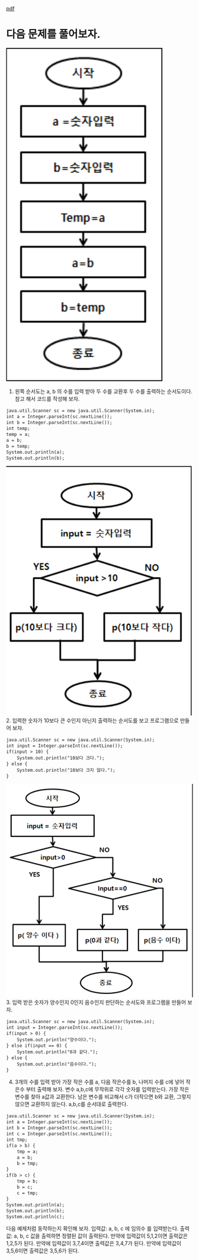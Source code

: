 [pdf](./JAVA240812simple254.pdf)
# 다음 문제를 풀어보자.
![image](./images/image21.png)
1. 왼쪽 순서도는 a, b 의 수를 입력 받아 두 수를 교환후 두 수를 출력하는 순서도이다. 
참고 해서 코드를 작성해 보자.
```
java.util.Scanner sc = new java.util.Scanner(System.in);
int a = Integer.parseInt(sc.nextLine());
int b = Integer.parseInt(sc.nextLine());
int temp;
temp = a;
a = b;
b = temp;
System.out.println(a);
System.out.println(b);
```
![image](./images/image22.png)
2. 입력한 숫자가 10보다 큰 수인지 아닌지 출력하는 순서도를 보고 프로그램으로 만들어 보자.
```
java.util.Scanner sc = new java.util.Scanner(System.in);
int input = Integer.parseInt(sc.nextLine());
if(input > 10) {
    System.out.println("10보다 크다.");
} else {
    System.out.println("10보다 크지 않다.");
}
```
![image](./images/image23.png)
3. 입력 받은 숫자가 양수인지 0인지 음수인지 판단하는 순서도와 프로그램을 만들어 보자.
```
java.util.Scanner sc = new java.util.Scanner(System.in);
int input = Integer.parseInt(sc.nextLine());
if(input > 0) {
    System.out.println("양수이다.");
} else if(input == 0) {
    System.out.println("0과 같다.");
} else {
    System.out.println("음수이다.");
}
```
4. 3개의 수를 입력 받아 가장 작은 수를 a, 다음 작은수를 b, 나머지 수를 c에 넣어 작은수 부터 출력해 보자.
변수 a,b,c에 무작위로 각각 숫자를 입력받는다.
가장 작은 변수를 찾아 a값과 교환한다.
남은 변수를 비교해서 c가 더작으면 b와 교환, 그렇지 않으면 교환하지 않는다.
a,b,c를 순서대로 출력한다.
```
java.util.Scanner sc = new java.util.Scanner(System.in);
int a = Integer.parseInt(sc.nextLine());
int b = Integer.parseInt(sc.nextLine());
int c = Integer.parseInt(sc.nextLine());
int tmp;
if(a > b) {
    tmp = a;
    a = b;
    b = tmp;
}
if(b > c) {
    tmp = b;
    b = c;
    c = tmp;
}
System.out.println(a);
System.out.println(b);
System.out.println(c);
```
다음 예제처럼 동작하는지 확인해 보자.
입력값: a, b, c 에 임의수 를 입력받는다.
출력값: a, b, c 값을 출력하면 정렬된 값이 출력된다.
만약에 입력값이 5,1,2이면 출력값은 1,2,5가 된다.
만약에 입력값이 3,7,4이면 출력값은 3,4,7가 된다.
만약에 입력값이 3,5,6이면 출력값은 3,5,6가 된다.
